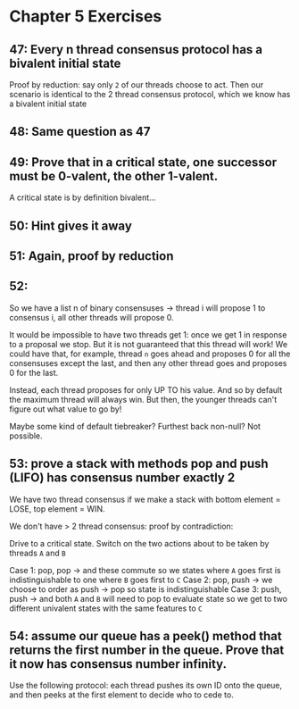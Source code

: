 # Chapter 5 Exercises

## 47: Every n thread consensus protocol has a bivalent initial state

Proof by reduction: say only `2` of our threads choose to act. Then our scenario is identical to the 2 thread consensus protocol, which we know has a bivalent initial state

## 48: Same question as 47

## 49: Prove that in a critical state, one successor must be 0-valent, the other 1-valent.

A critical state is by definition bivalent...

## 50: Hint gives it away

## 51: Again, proof by reduction

## 52:

So we have a list n of binary consensuses -> thread i will propose 1 to consensus i, all other threads will propose 0.

It would be impossible to have two threads get 1: once we get 1 in response to a proposal we stop. But it is not guaranteed that this thread will work!
We could have that, for example, thread `n` goes ahead and proposes 0 for all the consensuses except the last, and then any other thread goes and proposes 0 for the last.

Instead, each thread proposes for only UP TO his value. And so by default the maximum thread will always win.
But then, the younger threads can't figure out what value to go by!

Maybe some kind of default tiebreaker? Furthest back non-null? Not possible.






## 53: prove a stack with methods pop and push (LIFO) has consensus number exactly 2

We have two thread consensus if we make a stack with bottom element = LOSE, top element = WIN. 

We don't have > 2 thread consensus: proof by contradiction:

Drive to a critical state. Switch on the two actions about to be taken by threads `A` and `B`

Case 1: pop, pop -> and these commute so we states where `A` goes first is indistinguishable to one where `B` goes first to `C`
Case 2: pop, push -> we choose to order as push -> pop so state is indistinguishable
Case 3: push, push -> and both `A` and `B` will need to pop to evaluate state so we get to two different univalent states with the same features to `C`

## 54: assume our queue has a peek() method that returns the first number in the queue. Prove that it now has consensus number infinity.

Use the following protocol: each thread pushes its own ID onto the queue, and then peeks at the first element to decide who to cede to.

## 





